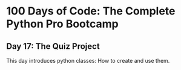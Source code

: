 # 100 Days of Code: The Complete Python Pro Bootcamp

## Day 17: The Quiz Project

This day introduces python classes: How to create and use them.
